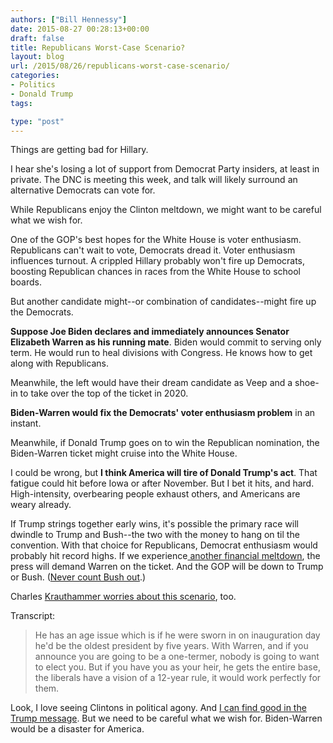 ```yaml
---
authors: ["Bill Hennessy"]
date: 2015-08-27 00:28:13+00:00
draft: false
title: Republicans Worst-Case Scenario?
layout: blog
url: /2015/08/26/republicans-worst-case-scenario/
categories:
- Politics
- Donald Trump
tags:

type: "post"
---
```


Things are getting bad for Hillary.

I hear she's losing a lot of support from Democrat Party insiders, at least in private. The DNC is meeting this week, and  talk will likely surround an alternative Democrats can vote for.

While Republicans enjoy the Clinton meltdown, we might want to be careful what we wish for.

One of the GOP's best hopes for the White House is voter enthusiasm. Republicans can't wait to vote, Democrats dread it. Voter enthusiasm influences turnout. A crippled Hillary probably won't fire up Democrats, boosting Republican chances in races from the White House to school boards.

But another candidate might--or combination of candidates--might fire up the Democrats.

**Suppose Joe Biden declares and immediately announces Senator Elizabeth Warren as his running mate**. Biden would commit to serving only term. He would run to heal divisions with Congress. He knows how to get along with Republicans.

Meanwhile, the left would have their dream candidate as Veep and a shoe-in to take over the top of the ticket in 2020.

**Biden-Warren would fix the Democrats' voter enthusiasm problem** in an instant.

Meanwhile, if Donald Trump goes on to win the Republican nomination, the Biden-Warren ticket might cruise into the White House.

I could be wrong, but **I think America will tire of Donald Trump's act**. That fatigue could hit before Iowa or after November. But I bet it hits, and hard. High-intensity, overbearing people exhaust others, and Americans are weary already.

If Trump strings together early wins, it's possible the primary race will dwindle to Trump and Bush--the two with the money to hang on til the convention. With that choice for Republicans, Democrat enthusiasm would probably hit record highs. If we experience[ another financial meltdown](https://hennessysview.com/2015/08/24/quick-note-on-market/), the press will demand Warren on the ticket. And the GOP will be down to Trump or Bush. ([Never count Bush out](https://hennessysview.com/2015/08/18/whos-really-left-in-the-gop-field/).)

Charles [Krauthammer worries about this scenario](https://www.realclearpolitics.com/video/2015/08/25/krauthammer_a_biden-warren_ticket_would_be_perfect_for_democrats_ensure_12_years_of_liberal_rule.html), too.

Transcript:



> He has an age issue which is if he were sworn in on inauguration day he'd be the oldest president by five years. With Warren, and if you announce you are going to be a one-termer, nobody is going to want to elect you. But if you have you as your heir, he gets the entire base, the liberals have a vision of a 12-year rule, it would work perfectly for them.



Look, I love seeing Clintons in political agony. And [I can find good in the Trump message](https://hennessysview.com/2015/08/24/trump-good-bad-and-ugly/). But we need to be careful what we wish for. Biden-Warren would be a disaster for America.
